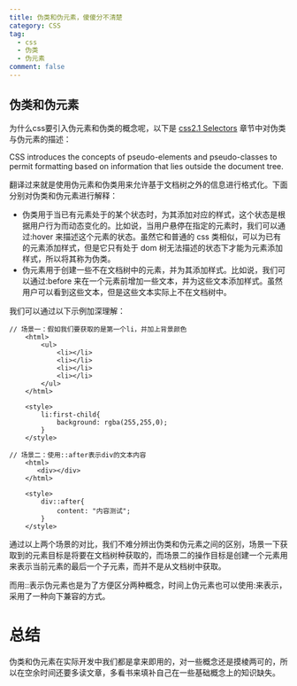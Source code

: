 ```yaml
---
title: 伪类和伪元素，傻傻分不清楚
category: CSS
tag:
  - css
  - 伪类
  - 伪元素
comment: false
---
```


## 伪类和伪元素
为什么css要引入伪元素和伪类的概念呢，以下是 [css2.1 Selectors](https://www.w3.org/TR/CSS2/selector.html#pseudo-elements) 章节中对伪类与伪元素的描述：

CSS introduces the concepts of pseudo-elements and pseudo-classes  to permit formatting based on information that lies outside the document tree.

翻译过来就是使用伪元素和伪类用来允许基于文档树之外的信息进行格式化。下面分别对伪类和伪元素进行解释：

- 伪类用于当已有元素处于的某个状态时，为其添加对应的样式，这个状态是根据用户行为而动态变化的。比如说，当用户悬停在指定的元素时，我们可以通过:hover 来描述这个元素的状态。虽然它和普通的 css 类相似，可以为已有的元素添加样式，但是它只有处于 dom 树无法描述的状态下才能为元素添加样式，所以将其称为伪类。
- 伪元素用于创建一些不在文档树中的元素，并为其添加样式。比如说，我们可以通过:before 来在一个元素前增加一些文本，并为这些文本添加样式。虽然用户可以看到这些文本，但是这些文本实际上不在文档树中。

我们可以通过以下示例加深理解：
```
// 场景一：假如我们要获取的是第一个li，并加上背景颜色
    <html>
        <ul>
            <li></li>
            <li></li>
            <li></li>
            <li></li>
        </ul>
    </html>
    
    <style>
        li:first-child{
            background: rgba(255,255,0);
        }
    </style>

// 场景二：使用::after表示div的文本内容
    <html>
       <div></div>
    </html>
    
    <style>
        div::after{
            content: "内容测试";
        }
    </style>
```

通过以上两个场景的对比，我们不难分辨出伪类和伪元素之间的区别，场景一下获取到的元素目标是将要在文档树种获取的，而场景二的操作目标是创建一个元素用来表示当前元素的最后一个子元素，而并不是从文档树中获取。

而用::表示伪元素也是为了方便区分两种概念，时间上伪元素也可以使用:来表示，采用了一种向下兼容的方式。

# 总结
伪类和伪元素在实际开发中我们都是拿来即用的，对一些概念还是摸棱两可的，所以在空余时间还要多读文章，多看书来填补自己在一些基础概念上的知识缺失。
